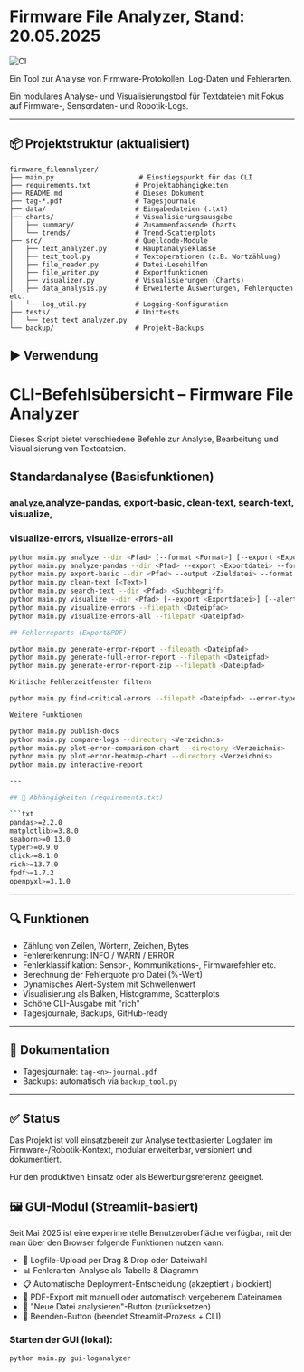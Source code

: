 # Firmware File Analyzer, Stand: 20.05.2025

![CI](https://github.com/JSitta/firmware_fileanalyzer/actions/workflows/test.yml/badge.svg)

Ein Tool zur Analyse von Firmware-Protokollen, Log-Daten und Fehlerarten.


Ein modulares Analyse- und Visualisierungstool für Textdateien mit Fokus auf Firmware-, Sensordaten- und Robotik-Logs.

---

## 📦 Projektstruktur (aktualisiert)

```
firmware_fileanalyzer/
├── main.py                     # Einstiegspunkt für das CLI
├── requirements.txt           # Projektabhängigkeiten
├── README.md                  # Dieses Dokument
├── tag-*.pdf                  # Tagesjournale
├── data/                      # Eingabedateien (.txt)
├── charts/                    # Visualisierungsausgabe
│   ├── summary/               # Zusammenfassende Charts
│   └── trends/                # Trend-Scatterplots
├── src/                       # Quellcode-Module
│   ├── text_analyzer.py       # Hauptanalyseklasse
│   ├── text_tool.py           # Textoperationen (z.B. Wortzählung)
│   ├── file_reader.py         # Datei-Lesehilfen
│   ├── file_writer.py         # Exportfunktionen
│   ├── visualizer.py          # Visualisierungen (Charts)
│   ├── data_analysis.py       # Erweiterte Auswertungen, Fehlerquoten etc.
│   └── log_util.py            # Logging-Konfiguration
├── tests/                     # Unittests
│   └── test_text_analyzer.py
└── backup/                    # Projekt-Backups
```

## ▶️ Verwendung

# CLI-Befehlsübersicht – Firmware File Analyzer

Dieses Skript bietet verschiedene Befehle zur Analyse, Bearbeitung und Visualisierung von Textdateien.

## Standardanalyse (Basisfunktionen)

### `analyze`,analyze-pandas, export-basic, clean-text, search-text, visualize, 
### visualize-errors, visualize-errors-all


```bash
python main.py analyze --dir <Pfad> [--format <Format>] [--export <Exportdatei>]
python main.py analyze-pandas --dir <Pfad> --export <Exportdatei> --format <Format>
python main.py export-basic --dir <Pfad> --output <Zieldatei> --format <Format>
python main.py clean-text [<Text>]
python main.py search-text --dir <Pfad> <Suchbegriff>
python main.py visualize --dir <Pfad> [--export <Exportdatei>] [--alert-threshold <Schwelle>]
python main.py visualize-errors --filepath <Dateipfad>
python main.py visualize-errors-all --filepath <Dateipfad>

## Fehlerreports (Export&PDF)

python main.py generate-error-report --filepath <Dateipfad>
python main.py generate-full-error-report --filepath <Dateipfad>
python main.py generate-error-report-zip --filepath <Dateipfad>

Kritische Fehlerzeitfenster filtern

python main.py find-critical-errors --filepath <Dateipfad> --error-type <Fehlertyp> --threshold <Schwelle>

Weitere Funktionen

python main.py publish-docs
python main.py compare-logs --directory <Verzeichnis>
python main.py plot-error-comparison-chart --directory <Verzeichnis>
python main.py plot-error-heatmap-chart --directory <Verzeichnis>
python main.py interactive-report

---

## 📌 Abhängigkeiten (requirements.txt)

```txt
pandas>=2.2.0
matplotlib>=3.8.0
seaborn>=0.13.0
typer>=0.9.0
click>=8.1.0
rich>=13.7.0
fpdf>=1.7.2
openpyxl>=3.1.0
```

---

## 🔍 Funktionen

- Zählung von Zeilen, Wörtern, Zeichen, Bytes
- Fehlererkennung: INFO / WARN / ERROR
- Fehlerklassifikation: Sensor-, Kommunikations-, Firmwarefehler etc.
- Berechnung der Fehlerquote pro Datei (%-Wert)
- Dynamisches Alert-System mit Schwellenwert
- Visualisierung als Balken, Histogramme, Scatterplots
- Schöne CLI-Ausgabe mit "rich"
- Tagesjournale, Backups, GitHub-ready

---

## 📅 Dokumentation

- Tagesjournale: `tag-<n>-journal.pdf`
- Backups: automatisch via `backup_tool.py`

---

## ✅ Status

Das Projekt ist voll einsatzbereit zur Analyse textbasierter Logdaten im Firmware-/Robotik-Kontext, modular erweiterbar, versioniert und dokumentiert.

Für den produktiven Einsatz oder als Bewerbungsreferenz geeignet.

## 🖼️ GUI-Modul (Streamlit-basiert)

Seit Mai 2025 ist eine experimentelle Benutzeroberfläche verfügbar, mit der man über den Browser folgende Funktionen nutzen kann:

- 📂 Logfile-Upload per Drag & Drop oder Dateiwahl
- 📊 Fehlerarten-Analyse als Tabelle & Diagramm
- 📋 Automatische Deployment-Entscheidung (akzeptiert / blockiert)
- 📄 PDF-Export mit manuell oder automatisch vergebenem Dateinamen
- 🔁 "Neue Datei analysieren"-Button (zurücksetzen)
- 🚪 Beenden-Button (beendet Streamlit-Prozess + CLI)

### Starten der GUI (lokal):
```bash
python main.py gui-loganalyzer
